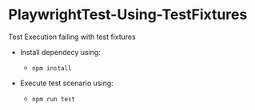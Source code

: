# PlaywrightTest-Using-TestFixtures
Test Execution failing with test fixtures

- Install dependecy using:
    * `npm install`

- Execute test scenario using:
    * `npm run test`

